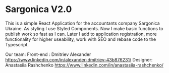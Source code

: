 # Sargonica V2.0
 
This is a simple React Application for the accountants company Sargonica Ukraine. As styling I use Styled Components. Now I make basic functions to publish work so fast as I can. Later I add to application registration, more functionality for higher useability, work with SEO and rebase code to the Typescript.

Our team: Front-end : 
Dmitriev Alexander https://www.linkedin.com/in/alexander-dmitriev-43b876231/ 
Designer: Anastasiia Rashchenko https://www.linkedin.com/in/anastasiia-rashchenko/